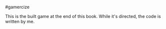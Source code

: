 #gamercize

This is the built game at the end of this book. While it's directed, the code is written by me. 

